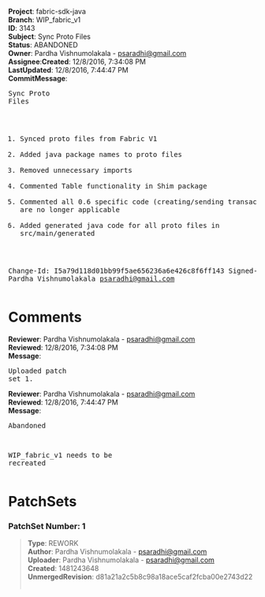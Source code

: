 <strong>Project</strong>: fabric-sdk-java</br><strong>Branch</strong>: WIP_fabric_v1<br><strong>ID</strong>: 3143<br><strong>Subject</strong>: Sync Proto Files<br><strong>Status</strong>: ABANDONED<br><strong>Owner</strong>: Pardha Vishnumolakala - psaradhi@gmail.com<br><strong>Assignee</strong>:<strong>Created</strong>: 12/8/2016, 7:34:08 PM<br><strong>LastUpdated</strong>: 12/8/2016, 7:44:47 PM<br><strong>CommitMessage</strong>:<br><pre>Sync Proto Files

1) Synced proto files from Fabric V1
2) Added java package names to proto files
3) Removed unnecessary imports
4) Commented Table functionality in Shim package
5) Commented all 0.6 specific code (creating/sending transactions) that are no longer applicable
6) Added generated java code for all proto files in src/main/generated

Change-Id: I5a79d118d01bb99f5ae656236a6e426c8f6ff143
Signed-off-by: Pardha Vishnumolakala <psaradhi@gmail.com>
</pre><h1>Comments</h1><strong>Reviewer</strong>: Pardha Vishnumolakala - psaradhi@gmail.com<br><strong>Reviewed</strong>: 12/8/2016, 7:34:08 PM<br><strong>Message</strong>: <pre>Uploaded patch set 1.</pre><strong>Reviewer</strong>: Pardha Vishnumolakala - psaradhi@gmail.com<br><strong>Reviewed</strong>: 12/8/2016, 7:44:47 PM<br><strong>Message</strong>: <pre>Abandoned

WIP_fabric_v1 needs to be recreated</pre><h1>PatchSets</h1><h3>PatchSet Number: 1</h3><blockquote><strong>Type</strong>: REWORK<br><strong>Author</strong>: Pardha Vishnumolakala - psaradhi@gmail.com<br><strong>Uploader</strong>: Pardha Vishnumolakala - psaradhi@gmail.com<br><strong>Created</strong>: 1481243648<br><strong>UnmergedRevision</strong>: d81a21a2c5b8c98a18ace5caf2fcba00e2743d22<br><br></blockquote>